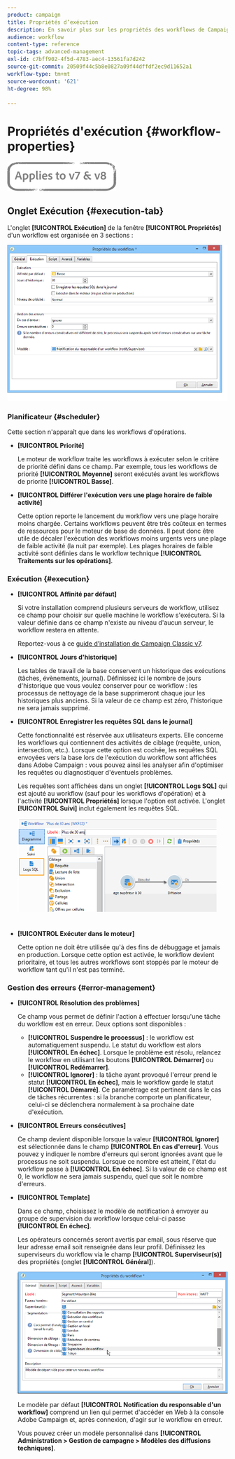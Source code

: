 ```yaml
---
product: campaign
title: Propriétés d’exécution
description: En savoir plus sur les propriétés des workflows de Campaign
audience: workflow
content-type: reference
topic-tags: advanced-management
exl-id: c7bff902-4f5d-4783-aec4-13561fa7d242
source-git-commit: 20509f44c5b8e0827a09f44dffdf2ec9d11652a1
workflow-type: tm+mt
source-wordcount: '621'
ht-degree: 98%

---
```


# Propriétés d&#39;exécution        {#workflow-properties}

![](../../assets/common.svg)

## Onglet Exécution {#execution-tab}

L&#39;onglet **[!UICONTROL Exécution]** de la fenêtre **[!UICONTROL Propriétés]** d&#39;un workflow est organisée en 3 sections :

![](assets/wf_execution_tab.png)

### Planificateur {#scheduler}

Cette section n&#39;apparaît que dans les workflows d&#39;opérations.

* **[!UICONTROL Priorité]**

   Le moteur de workflow traite les workflows à exécuter selon le critère de priorité défini dans ce champ. Par exemple, tous les workflows de priorité **[!UICONTROL Moyenne]** seront exécutés avant les workflows de priorité **[!UICONTROL Basse]**.

* **[!UICONTROL Différer l&#39;exécution vers une plage horaire de faible activité]**

   Cette option reporte le lancement du workflow vers une plage horaire moins chargée. Certains workflows peuvent être très coûteux en termes de ressources pour le moteur de base de données. Il peut donc être utile de décaler l&#39;exécution des workflows moins urgents vers une plage de faible activité (la nuit par exemple). Les plages horaires de faible activité sont définies dans le workflow technique **[!UICONTROL Traitements sur les opérations]**.

### Exécution {#execution}

* **[!UICONTROL Affinité par défaut]**

   Si votre installation comprend plusieurs serveurs de workflow, utilisez ce champ pour choisir sur quelle machine le workflow s&#39;exécutera. Si la valeur définie dans ce champ n&#39;existe au niveau d&#39;aucun serveur, le workflow restera en attente.

   Reportez-vous à ce [guide d’installation de Campaign Classic v7](../../installation/using/configuring-campaign-server.md#high-availability-workflows-and-affinities).

* **[!UICONTROL Jours d&#39;historique]**

   Les tables de travail de la base conservent un historique des exécutions (tâches, évènements, journal). Définissez ici le nombre de jours d&#39;historique que vous voulez conserver pour ce workflow : les processus de nettoyage de la base supprimeront chaque jour les historiques plus anciens. Si la valeur de ce champ est zéro, l&#39;historique ne sera jamais supprimé.

* **[!UICONTROL Enregistrer les requêtes SQL dans le journal]**

   Cette fonctionnalité est réservée aux utilisateurs experts. Elle concerne les workflows qui contiennent des activités de ciblage (requête, union, intersection, etc.). Lorsque cette option est cochée, les requêtes SQL envoyées vers la base lors de l&#39;exécution du workflow sont affichées dans Adobe Campaign : vous pouvez ainsi les analyser afin d&#39;optimiser les requêtes ou diagnostiquer d&#39;éventuels problèmes.

   Les requêtes sont affichées dans un onglet **[!UICONTROL Logs SQL]** qui est ajouté au workflow (sauf pour les workflows d&#39;opération) et à l&#39;activité **[!UICONTROL Propriétés]** lorsque l&#39;option est activée. L&#39;onglet **[!UICONTROL Suivi]** inclut également les requêtes SQL.

   ![](assets/wf_tab_log_sql.png)

* **[!UICONTROL Exécuter dans le moteur]**

   Cette option ne doit être utilisée qu&#39;à des fins de débuggage et jamais en production. Lorsque cette option est activée, le workflow devient prioritaire, et tous les autres workflows sont stoppés par le moteur de workflow tant qu&#39;il n&#39;est pas terminé.

### Gestion des erreurs        {#error-management}

* **[!UICONTROL Résolution des problèmes]**

   Ce champ vous permet de définir l&#39;action à effectuer lorsqu&#39;une tâche du workflow est en erreur. Deux options sont disponibles :

   * **[!UICONTROL Suspendre le processus]** : le workflow est automatiquement suspendu. Le statut du workflow est alors **[!UICONTROL En échec]**. Lorsque le problème est résolu, relancez le workflow en utilisant les boutons **[!UICONTROL Démarrer]** ou **[!UICONTROL Redémarrer]**.
   * **[!UICONTROL Ignorer]** : la tâche ayant provoqué l&#39;erreur prend le statut **[!UICONTROL En échec]**, mais le workflow garde le statut **[!UICONTROL Démarré]**. Ce paramétrage est pertinent dans le cas de tâches récurrentes : si la branche comporte un planificateur, celui-ci se déclenchera normalement à sa prochaine date d&#39;exécution.

* **[!UICONTROL Erreurs consécutives]**

   Ce champ devient disponible lorsque la valeur **[!UICONTROL Ignorer]** est sélectionnée dans le champ **[!UICONTROL En cas d&#39;erreur]**. Vous pouvez y indiquer le nombre d&#39;erreurs qui seront ignorées avant que le processus ne soit suspendu. Lorsque ce nombre est atteint, l&#39;état du workflow passe à **[!UICONTROL En échec]**. Si la valeur de ce champ est 0, le workflow ne sera jamais suspendu, quel que soit le nombre d&#39;erreurs.

* **[!UICONTROL Template]**

   Dans ce champ, choisissez le modèle de notification à envoyer au groupe de supervision du workflow lorsque celui-ci passe **[!UICONTROL En échec]**.

   Les opérateurs concernés seront avertis par email, sous réserve que leur adresse email soit renseignée dans leur profil. Définissez les superviseurs du workflow via le champ **[!UICONTROL Superviseur(s)]** des propriétés (onglet **[!UICONTROL Général]**).

   ![](assets/wf-properties_select-supervisors.png)

   Le modèle par défaut **[!UICONTROL Notification du responsable d&#39;un workflow]** comprend un lien qui permet d&#39;accéder en Web à la console Adobe Campaign et, après connexion, d&#39;agir sur le workflow en erreur.

   Vous pouvez créer un modèle personnalisé dans **[!UICONTROL Administration > Gestion de campagne > Modèles des diffusions techniques]**.
